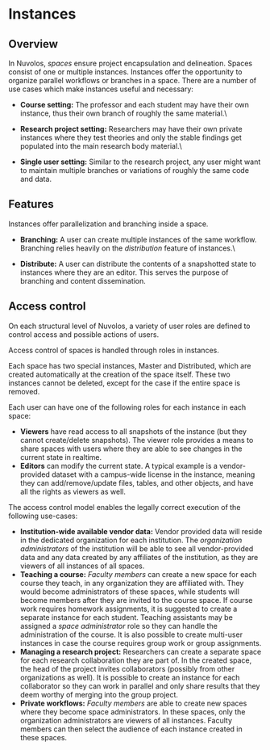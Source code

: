 # Instances

## Overview

In Nuvolos, _spaces_ ensure project encapsulation and delineation. Spaces consist of one or multiple instances. Instances offer the opportunity to organize parallel workflows or branches in a space.  There are a number of use cases which make instances useful and necessary:

* **Course setting:** The professor and each student may have their own instance, thus their own branch of roughly the same material.\

* **Research project setting:** Researchers may have their own private instances where they test theories and only the stable findings get populated into the main research body material.\

* **Single user setting:** Similar to the research project, any user might want to maintain multiple branches or variations of roughly the same code and data.

## Features

Instances offer parallelization and branching inside a space.

* **Branching:** A user can create multiple instances of the same workflow. Branching relies heavily on the _distribution_ feature of instances.\

* **Distribute:** A user can distribute the contents of a snapshotted state to instances where they are an editor. This serves the purpose of branching and content dissemination.

## Access control

On each structural level of Nuvolos, a variety of user roles are defined to control access and possible actions of users.&#x20;

Access control of spaces is handled through roles in instances.

Each space has two special instances, Master and Distributed, which are created automatically at the creation of the space itself. These two instances cannot be deleted, except for the case if the entire space is removed.

Each user can have one of the following roles for each instance in each space:

* **Viewers** have read access to all snapshots of the instance (but they cannot create/delete snapshots). The viewer role provides a means to share spaces with users where they are able to see changes in the current state in realtime.
* **Editors** can modify the current state. A typical example is a vendor-provided dataset with a campus-wide license in the instance, meaning they can add/remove/update files, tables, and other objects, and have all the rights as viewers as well.

The access control model enables the legally correct execution of the following use-cases:

* **Institution-wide available vendor data:** Vendor provided data will reside in the dedicated organization for each institution. The _organization administrators_ of the institution will be able to see all vendor-provided data and any data created by any affiliates of the institution, as they are viewers of all instances of all spaces.&#x20;
* **Teaching a course:** _Faculty members_ can create a new space for each course they teach, in any organization they are affiliated with. They would become administrators of these spaces, while students will become members after they are invited to the course space. If course work requires homework assignments, it is suggested to create a separate instance for each student. Teaching assistants may be assigned a _space administrator_ role so they can handle the administration of the course. It is also possible to create multi-user instances in case the course requires group work or group assignments.
* **Managing a research project:** Researchers can create a separate space for each research collaboration they are part of. In the created space, the head of the project invites collaborators (possibly from other organizations as well). It is possible to create an instance for each collaborator so they can work in parallel and only share results that they deem worthy of merging into the group project.&#x20;
* **Private workflows:** _Faculty members_ are able to create new spaces where they become space administrators. In these spaces, only the organization administrators are viewers of all instances. Faculty members can then select the audience of each instance created in these spaces.
